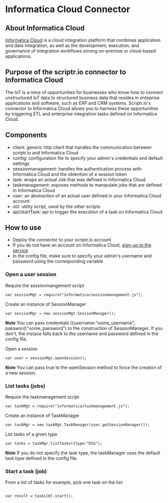 # Informatica Cloud Connector

## About Informatica Cloud

[Informatica Cloud](https://www.informatica.com/) is a cloud integration platform that combines application and data integration, as well as the development, execution, and governance of integration workflows among on-premise or cloud-based applications.

## Purpose of the scriptr.io connector to Informatica Cloud

The IoT is a mine of opportunities for businesses who know how to connect unstructured IoT data to structured business data that resides in enteprise applications and software, such as ERP and CRM systems. Scriptr.io's connector to Informatica Cloud allows you to harness these opportunities by triggering ETL and enterprise integration tasks defined on Informatica Cloud.

## Components

*   client: generic http client that handles the communication between scriptr.io and Informatica Cloud
*   config: configuration file to specify your admin's credentials and default settings
*   sessionmanagement: handles the authentication process with Informatica Cloud and the obtention of a session token
*   task: wraps an actual Job that was defined in Informatica Cloud
*   taskmanagement: exposes methods to manipulate jobs that are defined in Informatica Cloud
*   user: an abstraction of an actual user defined in your Informatica Cloud account
*   util: utility script, used by the other scripts
*	api/startTask: api to trigger the execution of a task on Informatica Cloud</li>

## How to use

*   Deploy the connector to your scriptr.io account
*   If you do not have an account on Informatica Cloud, [sign-up to the service](https://marketplace.informatica.com/login.jspa?fromMP=3190&clickedOnDownload=sd)
*   In the config file, make sure to specify your admin's username and password using the corresponding variable

### Open a user session


Require the sessionmangement script

`var sessionMgt = require("informatica/sessionmanagement.js");`

Create an instance of SessionManager

`var sessionMgr = new sessionMgt.SessionManager();`

**Note** You can pass credentials ({username:"some_username", password:"some_password") to the construction of SessionManager. If you don't, the instace falls back to the username and password defined in the config file.

Open a session

`var user = sessionMgr.openSession();`

**Note** You can pass true to the openSession method to force the creation of a new session.

### List tasks (jobs)

Require the taskmanagement script

`var taskMgt = require("informatica/taskmanagement.js");`

Create an instance of TaskManager

`var taskMgr = new taskMgt.TaskManager(user.getSessionManager());`

List tasks of a given type

`var tasks = taskMgr.listTasks({type:"DSS");`

**Note** If you do not specify the task type, the taskManager uses the default task type defined in the config file.

<h3>Start a task (job)</h3>
<p>
From a list of tasks for example, pick one task on the list:
</p>
<code>
var result = tasks[0].start();
</code>

